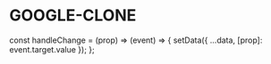 # GOOGLE-CLONE


const handleChange = (prop) => (event) => {
    setData({ ...data, [prop]: event.target.value });
  };
